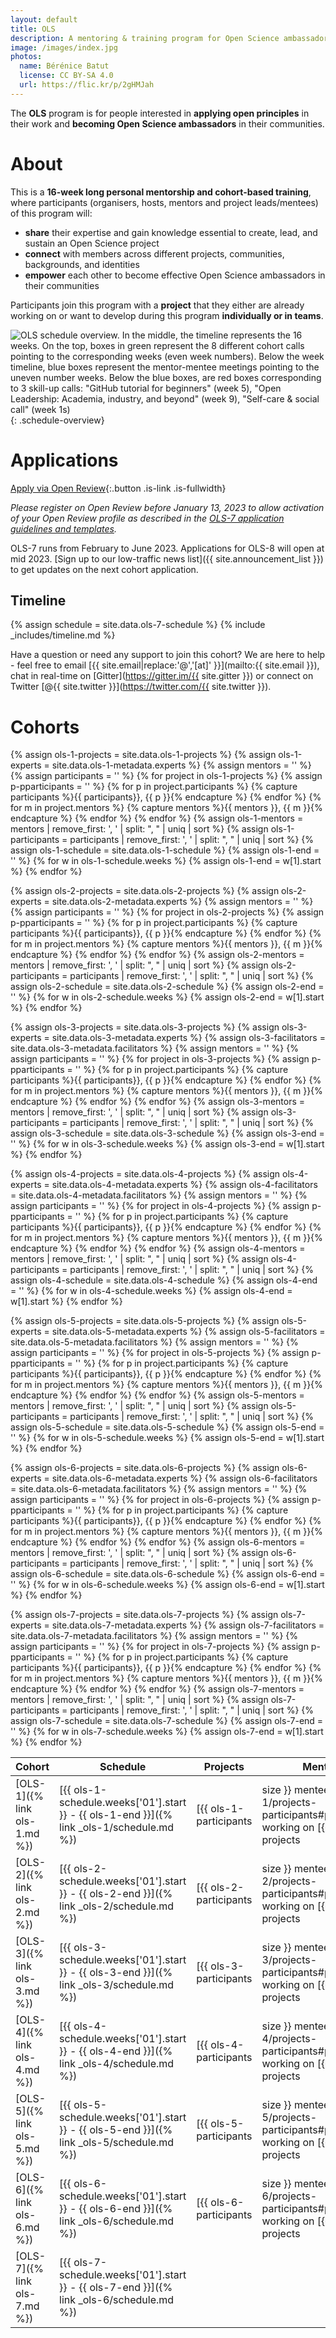 ```yaml
---
layout: default
title: OLS
description: A mentoring & training program for Open Science ambassadors
image: /images/index.jpg
photos:
  name: Bérénice Batut
  license: CC BY-SA 4.0
  url: https://flic.kr/p/2gHMJah
---
```


The **OLS** program is for people interested in **applying open principles** in their work and **becoming Open Science ambassadors** in their communities.

# About

This is a **16-week long personal mentorship and cohort-based training**, where participants (organisers, hosts, mentors and project leads/mentees) of this program will:
- **share** their expertise and gain knowledge essential to create, lead, and sustain an Open Science project
- **connect** with members across different projects, communities, backgrounds, and identities
- **empower** each other to become effective Open Science ambassadors in their communities

Participants join this program with a **project** that they either are already working on or want to develop during this program **individually or in teams**.

![OLS schedule overview. In the middle, the timeline represents the 16 weeks. On the top, boxes in green represent the 8 different cohort calls pointing to the corresponding weeks (even week numbers). Below the week timeline, blue boxes represent the mentor-mentee meetings pointing to the uneven number weeks. Below the blue boxes, are red boxes corresponding to 3 skill-up calls: "GitHub tutorial for beginners" (week 5), "Open Leadership: Academia, industry, and beyond" (week 9), "Self-care & social call" (week 1s)](/images/schedule.png){: .schedule-overview}

# Applications

[Apply via Open Review](https://openreview.net/group?id=openlifesci.org/Open_Life_Science/2023/Cohort_7){:.button .is-link .is-fullwidth}

*Please register on Open Review before January 13, 2023 to allow activation of your Open Review profile as described in the [OLS-7 application guidelines and templates](https://github.com/open-life-science/application-forms).*

OLS-7 runs from February to June 2023. Applications for OLS-8 will open at mid 2023. [Sign up to our low-traffic news list]({{ site.announcement_list }}) to get updates on the next cohort application.

## Timeline

{% assign schedule = site.data.ols-7-schedule %}
{% include _includes/timeline.md %}

Have a question or need any support to join this cohort?
We are here to help - feel free to email [{{ site.email|replace:'@','[at]' }}](mailto:{{ site.email }}), chat in real-time on [Gitter](https://gitter.im/{{ site.gitter }}) or connect on Twitter [@{{ site.twitter }}](https://twitter.com/{{ site.twitter }}).

# Cohorts

<!-- OLS-1 -->
{% assign ols-1-projects = site.data.ols-1-projects %}
{% assign ols-1-experts = site.data.ols-1-metadata.experts %}
{% assign mentors = '' %}
{% assign participants = '' %}
{% for project in ols-1-projects %}
    {% assign p-pparticipants = '' %}
    {% for p in project.participants %}
        {% capture participants %}{{ participants}}, {{ p }}{% endcapture %}
    {% endfor %}
    {% for m in project.mentors %}
        {% capture mentors %}{{ mentors }}, {{ m }}{% endcapture %}
    {% endfor %}
{% endfor %}
{% assign ols-1-mentors = mentors | remove_first: ', ' | split: ", " | uniq | sort %}
{% assign ols-1-participants = participants | remove_first: ', ' | split: ", " | uniq | sort %}
{% assign ols-1-schedule = site.data.ols-1-schedule %}
{% assign ols-1-end = '' %}
{% for w in ols-1-schedule.weeks %}
    {% assign ols-1-end = w[1].start %}
{% endfor %}
<!-- OLS-2 -->
{% assign ols-2-projects = site.data.ols-2-projects %}
{% assign ols-2-experts = site.data.ols-2-metadata.experts %}
{% assign mentors = '' %}
{% assign participants = '' %}
{% for project in ols-2-projects %}
    {% assign p-pparticipants = '' %}
    {% for p in project.participants %}
        {% capture participants %}{{ participants}}, {{ p }}{% endcapture %}
    {% endfor %}
    {% for m in project.mentors %}
        {% capture mentors %}{{ mentors }}, {{ m }}{% endcapture %}
    {% endfor %}
{% endfor %}
{% assign ols-2-mentors = mentors | remove_first: ', ' | split: ", " | uniq | sort %}
{% assign ols-2-participants = participants | remove_first: ', ' | split: ", " | uniq | sort %}
{% assign ols-2-schedule = site.data.ols-2-schedule %}
{% assign ols-2-end = '' %}
{% for w in ols-2-schedule.weeks %}
    {% assign ols-2-end = w[1].start %}
{% endfor %}
<!-- OLS-3 -->
{% assign ols-3-projects = site.data.ols-3-projects %}
{% assign ols-3-experts = site.data.ols-3-metadata.experts %}
{% assign ols-3-facilitators = site.data.ols-3-metadata.facilitators %}
{% assign mentors = '' %}
{% assign participants = '' %}
{% for project in ols-3-projects %}
    {% assign p-pparticipants = '' %}
    {% for p in project.participants %}
        {% capture participants %}{{ participants}}, {{ p }}{% endcapture %}
    {% endfor %}
    {% for m in project.mentors %}
        {% capture mentors %}{{ mentors }}, {{ m }}{% endcapture %}
    {% endfor %}
{% endfor %}
{% assign ols-3-mentors = mentors | remove_first: ', ' | split: ", " | uniq | sort %}
{% assign ols-3-participants = participants | remove_first: ', ' | split: ", " | uniq | sort %}
{% assign ols-3-schedule = site.data.ols-3-schedule %}
{% assign ols-3-end = '' %}
{% for w in ols-3-schedule.weeks %}
    {% assign ols-3-end = w[1].start %}
{% endfor %}
<!-- OLS-4-->
{% assign ols-4-projects = site.data.ols-4-projects %}
{% assign ols-4-experts = site.data.ols-4-metadata.experts %}
{% assign ols-4-facilitators = site.data.ols-4-metadata.facilitators %}
{% assign mentors = '' %}
{% assign participants = '' %}
{% for project in ols-4-projects %}
    {% assign p-pparticipants = '' %}
    {% for p in project.participants %}
        {% capture participants %}{{ participants}}, {{ p }}{% endcapture %}
    {% endfor %}
    {% for m in project.mentors %}
        {% capture mentors %}{{ mentors }}, {{ m }}{% endcapture %}
    {% endfor %}
{% endfor %}
{% assign ols-4-mentors = mentors | remove_first: ', ' | split: ", " | uniq | sort %}
{% assign ols-4-participants = participants | remove_first: ', ' | split: ", " | uniq | sort %}
{% assign ols-4-schedule = site.data.ols-4-schedule %}
{% assign ols-4-end = '' %}
{% for w in ols-4-schedule.weeks %}
    {% assign ols-4-end = w[1].start %}
{% endfor %}
<!-- OLS-5-->
{% assign ols-5-projects = site.data.ols-5-projects %}
{% assign ols-5-experts = site.data.ols-5-metadata.experts %}
{% assign ols-5-facilitators = site.data.ols-5-metadata.facilitators %}
{% assign mentors = '' %}
{% assign participants = '' %}
{% for project in ols-5-projects %}
    {% assign p-pparticipants = '' %}
    {% for p in project.participants %}
        {% capture participants %}{{ participants}}, {{ p }}{% endcapture %}
    {% endfor %}
    {% for m in project.mentors %}
        {% capture mentors %}{{ mentors }}, {{ m }}{% endcapture %}
    {% endfor %}
{% endfor %}
{% assign ols-5-mentors = mentors | remove_first: ', ' | split: ", " | uniq | sort %}
{% assign ols-5-participants = participants | remove_first: ', ' | split: ", " | uniq | sort %}
{% assign ols-5-schedule = site.data.ols-5-schedule %}
{% assign ols-5-end = '' %}
{% for w in ols-5-schedule.weeks %}
    {% assign ols-5-end = w[1].start %}
{% endfor %}
<!-- OLS-6-->
{% assign ols-6-projects = site.data.ols-6-projects %}
{% assign ols-6-experts = site.data.ols-6-metadata.experts %}
{% assign ols-6-facilitators = site.data.ols-6-metadata.facilitators %}
{% assign mentors = '' %}
{% assign participants = '' %}
{% for project in ols-6-projects %}
    {% assign p-pparticipants = '' %}
    {% for p in project.participants %}
        {% capture participants %}{{ participants}}, {{ p }}{% endcapture %}
    {% endfor %}
    {% for m in project.mentors %}
        {% capture mentors %}{{ mentors }}, {{ m }}{% endcapture %}
    {% endfor %}
{% endfor %}
{% assign ols-6-mentors = mentors | remove_first: ', ' | split: ", " | uniq | sort %}
{% assign ols-6-participants = participants | remove_first: ', ' | split: ", " | uniq | sort %}
{% assign ols-6-schedule = site.data.ols-6-schedule %}
{% assign ols-6-end = '' %}
{% for w in ols-6-schedule.weeks %}
    {% assign ols-6-end = w[1].start %}
{% endfor %}
<!-- OLS-7-->
{% assign ols-7-projects = site.data.ols-7-projects %}
{% assign ols-7-experts = site.data.ols-7-metadata.experts %}
{% assign ols-7-facilitators = site.data.ols-7-metadata.facilitators %}
{% assign mentors = '' %}
{% assign participants = '' %}
{% for project in ols-7-projects %}
    {% assign p-pparticipants = '' %}
    {% for p in project.participants %}
        {% capture participants %}{{ participants}}, {{ p }}{% endcapture %}
    {% endfor %}
    {% for m in project.mentors %}
        {% capture mentors %}{{ mentors }}, {{ m }}{% endcapture %}
    {% endfor %}
{% endfor %}
{% assign ols-7-mentors = mentors | remove_first: ', ' | split: ", " | uniq | sort %}
{% assign ols-7-participants = participants | remove_first: ', ' | split: ", " | uniq | sort %}
{% assign ols-7-schedule = site.data.ols-7-schedule %}
{% assign ols-7-end = '' %}
{% for w in ols-7-schedule.weeks %}
    {% assign ols-7-end = w[1].start %}
{% endfor %}


Cohort | Schedule | Projects | Mentors | Experts | Facilitators
--- | --- | --- | --- | --- | ---
[OLS-1]({% link ols-1.md %}) | [{{ ols-1-schedule.weeks['01'].start }} - {{ ols-1-end }}]({% link _ols-1/schedule.md %}) | [{{ ols-1-participants | size }} mentees](/ols-1/projects-participants#participants) working on [{{ ols-1-projects | size }} projects](/ols-1/projects-participants#projects) | [{{ ols-1-mentors | size }} mentors](/ols-1#mentors) | [{{ ols-1-experts | uniq | size }} experts](/ols-1#experts) |
[OLS-2]({% link ols-2.md %}) | [{{ ols-2-schedule.weeks['01'].start }} - {{ ols-2-end }}]({% link _ols-2/schedule.md %}) | [{{ ols-2-participants | size }} mentees](/ols-2/projects-participants#participants) working on [{{ ols-2-projects | size }} projects](/ols-2/projects-participants#projects) | [{{ ols-2-mentors | size }} mentors](/ols-2#mentors) | [{{ ols-2-experts | uniq | size }} experts](/ols-2#experts) |
[OLS-3]({% link ols-3.md %}) | [{{ ols-3-schedule.weeks['01'].start }} - {{ ols-3-end }}]({% link _ols-3/schedule.md %}) | [{{ ols-3-participants | size }} mentees](/ols-3/projects-participants#participants) working on [{{ ols-3-projects | size }} projects](/ols-3/projects-participants#projects) | [{{ ols-3-mentors | size }} mentors](/ols-3#mentors) | [{{ ols-3-experts | uniq | size }} experts](/ols-3#experts) | [{{ ols-3-facilitators | uniq | size }} facilitator](/ols-3#facilitators)
[OLS-4]({% link ols-4.md %}) | [{{ ols-4-schedule.weeks['01'].start }} - {{ ols-4-end }}]({% link _ols-4/schedule.md %}) | [{{ ols-4-participants | size }} mentees](/ols-4/projects-participants#participants) working on [{{ ols-4-projects | size }} projects](/ols-4/projects-participants#projects) | [{{ ols-4-mentors | size }} mentors](/ols-4#mentors) | [{{ ols-4-experts | uniq | size }} experts](/ols-4#experts) | [{{ ols-4-facilitators | uniq | size }} facilitators](/ols-4#facilitators)
[OLS-5]({% link ols-5.md %}) | [{{ ols-5-schedule.weeks['01'].start }} - {{ ols-5-end }}]({% link _ols-5/schedule.md %}) | [{{ ols-5-participants | size }} mentees](/ols-5/projects-participants#participants) working on [{{ ols-5-projects | size }} projects](/ols-5/projects-participants#projects) | [{{ ols-5-mentors | size }} mentors](/ols-5#mentors) | [{{ ols-5-experts | uniq | size }} experts](/ols-5#experts) | [{{ ols-5-facilitators | uniq | size }} facilitators](/ols-5#facilitators)
[OLS-6]({% link ols-6.md %}) | [{{ ols-6-schedule.weeks['01'].start }} - {{ ols-6-end }}]({% link _ols-6/schedule.md %}) | [{{ ols-6-participants | size }} mentees](/ols-6/projects-participants#participants) working on [{{ ols-6-projects | size }} projects](/ols-6/projects-participants#projects) | [{{ ols-6-mentors | size }} mentors](/ols-6#mentors) | [{{ ols-6-experts | uniq | size }} experts](/ols-6#experts) | [{{ ols-6-facilitators | uniq | size }} facilitators](/ols-6#facilitators)
[OLS-7]({% link ols-7.md %}) | [{{ ols-7-schedule.weeks['01'].start }} - {{ ols-7-end }}]({% link _ols-6/schedule.md %}) |

